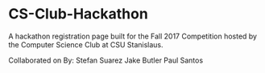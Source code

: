 # CS-Club-Hackathon
A hackathon registration page built for the Fall 2017 Competition hosted by the Computer Science Club at CSU Stanislaus.

Collaborated on By:
Stefan Suarez
Jake Butler
Paul Santos
